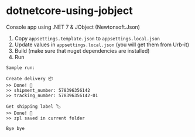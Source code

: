 # dotnetcore-using-jobject

Console app using .NET 7 & JObject (Newtonsoft.Json)

1. Copy `appsettings.template.json` to `appsettings.local.json`
2. Update values in `appsettings.local.json` (you will get them from Urb-it)
3. Build (make sure that nuget dependencies are installed)
4. Run

```
Sample run:

Create delivery 📦
>> Done! 🌟
>> shipment_number: 578396356142
>> tracking_number: 578396356142-01

Get shipping label 🏷️
>> Done! 🌟
>> zpl saved in current folder

Bye bye
```

